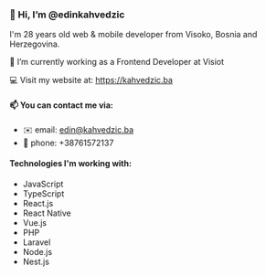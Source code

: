 ### 👋 Hi, I’m @edinkahvedzic

I'm 28 years old web & mobile developer from Visoko, Bosnia and Herzegovina.

:briefcase: I’m currently working as a Frontend Developer at Visiot

:computer: Visit my website at: https://kahvedzic.ba

#### 📫 You can contact me via: 

- :envelope: email: edin@kahvedzic.ba 
- :iphone: phone: +38761572137

#### Technologies I'm working with:
- JavaScript
- TypeScript
- React.js
- React Native
- Vue.js
- PHP
- Laravel
- Node.js
- Nest.js

